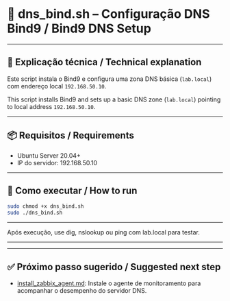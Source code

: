 # 📡 dns_bind.sh – Configuração DNS Bind9 / Bind9 DNS Setup

---

## 📝 Explicação técnica / Technical explanation

Este script instala o Bind9 e configura uma zona DNS básica (`lab.local`) com endereço local `192.168.50.10`.

This script installs Bind9 and sets up a basic DNS zone (`lab.local`) pointing to local address `192.168.50.10`.

---

## 📦 Requisitos / Requirements

- Ubuntu Server 20.04+
- IP do servidor: 192.168.50.10

---

## 🚀 Como executar / How to run

```bash
sudo chmod +x dns_bind.sh
sudo ./dns_bind.sh
```
---

Após execução, use dig, nslookup ou ping com lab.local para testar.

---

---

## ✅ Próximo passo sugerido / Suggested next step

- [install_zabbix_agent.md](./install_zabbix_agent.md): Instale o agente de monitoramento para acompanhar o desempenho do servidor DNS.
